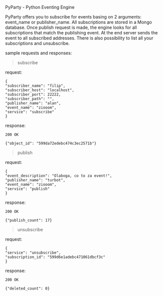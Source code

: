 PyParty - Python Eventing Engine

PyParty offers you to subscribe for events basing on 2 arguments: event_name or
publisher_name. All subscriptions are stored in a Mongo database. Once publish
request is made, the engine looks for all subscriptions that match the
publishing event. At the end server sends the event to all subscribed addresses.
There is also possibility to list all your subscriptions and unsubscribe.

sample requests and responses:

> subscribe

request:
    
    {
    "subscriber_name": "filip",
    "subscriber_host": "localhost",
    "subscriber_port": 22222,
    "subscriber_path": "",
    "publisher_name": "alan",
    "event_name": "ziooom",
    "service": "subscribe"
    }

response:
    
    200 OK

    {"object_id": "599da72edebc474c3ec2571b"}


> publish

request:
    
    {
    "event_description": "Olaboga, co to za event!",
    "publisher_name": "turbot",
    "event_name": "ziooom",
    "service": "publish"
    }

response:
    
    200 OK

    {"publish_count": 17}


> unsubscribe

request:
    
    {
    "service": "unsubscribe",
    "subscription_id": "599d6e1adebc471061dbcf3c"
    }

response:
    
    200 OK

    {"deleted_count": 0}
